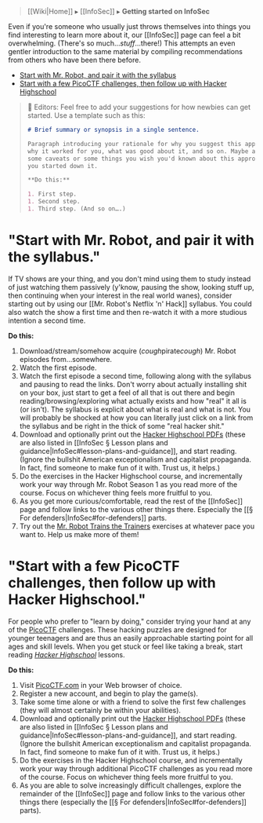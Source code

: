 > [[Wiki|Home]] ▸ [[InfoSec]] ▸ **Getting started on InfoSec**

Even if you're someone who usually just throws themselves into things you find interesting to learn more about it, our [[InfoSec]] page can feel a bit overwhelming. (There's so much…*stuff*…there!) This attempts an even gentler introduction to the same material by compiling recommendations from others who have been there before.

* [Start with Mr. Robot, and pair it with the syllabus](#start-with-mr-robot-and-pair-it-with-the-syllabus)
* [Start with a few PicoCTF challenges, then follow up with Hacker Highschool](#start-with-a-few-picoctf-challenges-then-follow-up-with-hacker-highschool)

> 📝 Editors: Feel free to add your suggestions for how newbies can get started. Use a template such as this:
> 
> ```markdown
> # Brief summary or synopsis in a single sentence.
> 
> Paragraph introducing your rationale for why you suggest this approach,
> why it worked for you, what was good about it, and so on. Maybe also include
> some caveats or some things you wish you'd known about this approach before
> you started down it.
>
> **Do this:**
> 
> 1. First step.
> 1. Second step.
> 1. Third step. (And so on….)
> ```

# "Start with Mr. Robot, and pair it with the syllabus."

If TV shows are your thing, and you don't mind using them to study instead of just watching them passively (y'know, pausing the show, looking stuff up, then continuing when your interest in the real world wanes), consider starting out by using our [[Mr. Robot's Netflix 'n' Hack]] syllabus. You could also watch the show a first time and then re-watch it with a more studious intention a second time.

**Do this:**

1. Download/stream/somehow acquire (*cough*pirate*cough*) Mr. Robot episodes from…somewhere.
1. Watch the first episode.
1. Watch the first episode a second time, following along with the syllabus and pausing to read the links. Don't worry about actually installing shit on your box, just start to get a feel of all that is out there and begin reading/browsing/exploring what actually exists and how "real" it all is (or isn't). The syllabus is explicit about what is real and what is not. You will probably be shocked at how you can literally just click on a link from the syllabus and be right in the thick of some "real hacker shit."
1. Download and optionally print out the [Hacker Highschool PDFs](http://www.hackerhighschool.org/lessons.html) (these are also listed in [[InfoSec § Lesson plans and guidance|InfoSec#lesson-plans-and-guidance]], and start reading. (Ignore the bullshit American exceptionalism and capitalist propaganda. In fact, find someone to make fun of it with. Trust us, it helps.)
1. Do the exercises in the Hacker Highschool course, and incrementally work your way through Mr. Robot Season 1 as you read more of the course. Focus on whichever thing feels more fruitful to you.
1. As you get more curious/comfortable, read the rest of the [[InfoSec]] page and follow links to the various other things there. Especially the [[§ For defenders|InfoSec#for-defenders]] parts.
1. Try out the [Mr. Robot Trains the Trainers](https://github.com/AnarchoTechNYC/meta/tree/master/train-the-trainers/mr-robots-netflix-n-hack/) exercises at whatever pace you want to. Help us make more of them!

# "Start with a few PicoCTF challenges, then follow up with Hacker Highschool."

For people who prefer to "learn by doing," consider trying your hand at any of the [PicoCTF](https://picoctf.com/) challenges. These hacking puzzles are designed for younger teenagers and are thus an easily approachable starting point for all ages and skill levels. When you get stuck or feel like taking a break, start reading *[Hacker Highschool](http://hackerhighschool.org/lessons.html)* lessons.

**Do this:**

1. Visit [PicoCTF.com](https://picoctf.com/) in your Web browser of choice.
1. Register a new account, and begin to play the game(s).
1. Take some time alone or with a friend to solve the first few challenges (they will almost certainly be within your abilities).
1. Download and optionally print out the [Hacker Highschool PDFs](http://www.hackerhighschool.org/lessons.html) (these are also listed in [[InfoSec § Lesson plans and guidance|InfoSec#lesson-plans-and-guidance]], and start reading. (Ignore the bullshit American exceptionalism and capitalist propaganda. In fact, find someone to make fun of it with. Trust us, it helps.)
1. Do the exercises in the Hacker Highschool course, and incrementally work your way through additional PicoCTF challenges as you read more of the course. Focus on whichever thing feels more fruitful to you.
1. As you are able to solve increasingly difficult challenges, explore the remainder of the [[InfoSec]] page and follow links to the various other things there (especially the [[§ For defenders|InfoSec#for-defenders]] parts).